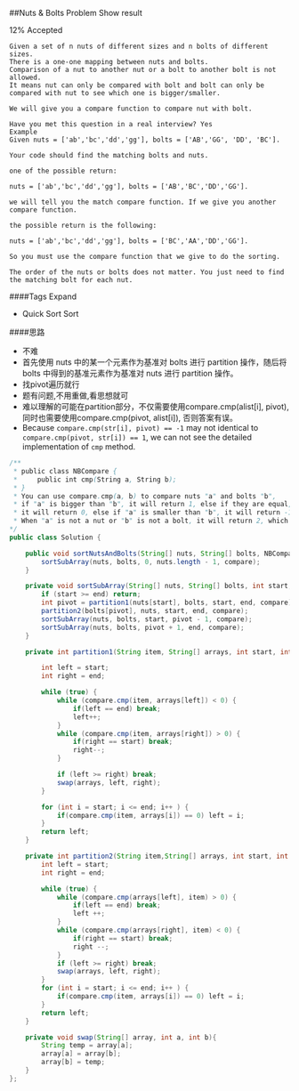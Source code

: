 ##Nuts & Bolts Problem Show result

12% Accepted

	Given a set of n nuts of different sizes and n bolts of different sizes.
	There is a one-one mapping between nuts and bolts.
	Comparison of a nut to another nut or a bolt to another bolt is not allowed.
	It means nut can only be compared with bolt and bolt can only be compared with nut to see which one is bigger/smaller.

	We will give you a compare function to compare nut with bolt.

	Have you met this question in a real interview? Yes
	Example
	Given nuts = ['ab','bc','dd','gg'], bolts = ['AB','GG', 'DD', 'BC'].

	Your code should find the matching bolts and nuts.

	one of the possible return:

	nuts = ['ab','bc','dd','gg'], bolts = ['AB','BC','DD','GG'].

	we will tell you the match compare function. If we give you another compare function.

	the possible return is the following:

	nuts = ['ab','bc','dd','gg'], bolts = ['BC','AA','DD','GG'].

	So you must use the compare function that we give to do the sorting.

	The order of the nuts or bolts does not matter. You just need to find the matching bolt for each nut.

####Tags Expand
- Quick Sort Sort

####思路
- 不难
- 首先使用 nuts 中的某一个元素作为基准对 bolts 进行 partition 操作，随后将 bolts 中得到的基准元素作为基准对 nuts 进行 partition 操作。
- 找pivot遍历就行
- 题有问题,不用重做,看思想就可
- 难以理解的可能在partition部分，不仅需要使用compare.cmp(alist[i], pivot), 同时也需要使用compare.cmp(pivot, alist[i]), 否则答案有误。
- Because `compare.cmp(str[i], pivot) == -1` may not identical to `compare.cmp(pivot, str[i]) == 1`, we can not see the detailed implementation of `cmp` method.


```java
/**
 * public class NBCompare {
 *     public int cmp(String a, String b);
 * }
 * You can use compare.cmp(a, b) to compare nuts "a" and bolts "b",
 * if "a" is bigger than "b", it will return 1, else if they are equal,
 * it will return 0, else if "a" is smaller than "b", it will return -1.
 * When "a" is not a nut or "b" is not a bolt, it will return 2, which is not valid.
*/
public class Solution {

    public void sortNutsAndBolts(String[] nuts, String[] bolts, NBComparator compare) {
        sortSubArray(nuts, bolts, 0, nuts.length - 1, compare);
    }

    private void sortSubArray(String[] nuts, String[] bolts, int start, int end, NBComparator compare) {
        if (start >= end) return;
        int pivot = partition1(nuts[start], bolts, start, end, compare);
        partition2(bolts[pivot], nuts, start, end, compare);
        sortSubArray(nuts, bolts, start, pivot - 1, compare);
        sortSubArray(nuts, bolts, pivot + 1, end, compare);
    }

    private int partition1(String item, String[] arrays, int start, int end, NBComparator compare) {

        int left = start;
        int right = end;

        while (true) {
            while (compare.cmp(item, arrays[left]) < 0) {
                if(left == end) break;
                left++;
            }
            while (compare.cmp(item, arrays[right]) > 0) {
                if(right == start) break;
                right--;
            }

            if (left >= right) break;
            swap(arrays, left, right);
        }

        for (int i = start; i <= end; i++ ) {
            if(compare.cmp(item, arrays[i]) == 0) left = i;
        }
        return left;
    }

    private int partition2(String item,String[] arrays, int start, int end, NBComparator compare){
        int left = start;
        int right = end;

        while (true) {
            while (compare.cmp(arrays[left], item) > 0) {
                if(left == end) break;
                left ++;
            }
            while (compare.cmp(arrays[right], item) < 0) {
                if(right == start) break;
                right --;
            }
            if (left >= right) break;
            swap(arrays, left, right);
        }
        for (int i = start; i <= end; i++ ) {
            if(compare.cmp(item, arrays[i]) == 0) left = i;
        }
        return left;
    }

    private void swap(String[] array, int a, int b){
        String temp = array[a];
        array[a] = array[b];
        array[b] = temp;
    }
};


```
